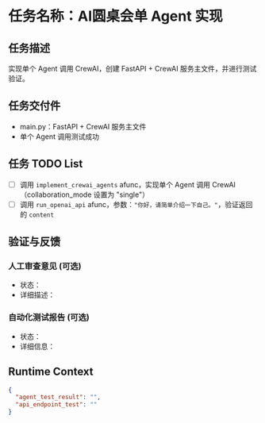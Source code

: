 # 任务名称：AI圆桌会单 Agent 实现

## 任务描述
实现单个 Agent 调用 CrewAI，创建 FastAPI + CrewAI 服务主文件，并进行测试验证。

## 任务交付件
- main.py：FastAPI + CrewAI 服务主文件
- 单个 Agent 调用测试成功

## 任务 TODO List
- [ ] 调用 `implement_crewai_agents` afunc，实现单个 Agent 调用 CrewAI（collaboration_mode 设置为 "single"）
- [ ] 调用 `run_openai_api` afunc，参数：`"你好，请简单介绍一下自己。"`，验证返回的 `content`

## 验证与反馈
### 人工审查意见 (可选)
- 状态：
- 详细描述：

### 自动化测试报告 (可选)
- 状态：
- 详细信息：

## Runtime Context
```json
{
  "agent_test_result": "",
  "api_endpoint_test": ""
}
